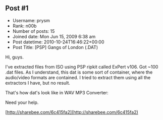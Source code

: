 ## Post #1
- Username: prysm
- Rank: n00b
- Number of posts: 15
- Joined date: Mon Jun 15, 2009 6:38 am
- Post datetime: 2010-10-24T16:46:22+00:00
- Post Title: [PSP] Gangs of London (.DAT)

Hi, guys.

I've extracted files from ISO using PSP ripkit called ExPert v106. Got ~100 .dat files. As I understand, this dat is some sort of container, where the audio/video formats are contained. I tried to extract them using all the extractors I have, but no result.

That's how dat's look like in WAV MP3 Converter:


Need your help.   

[http://sharebee.com/6c415fa2](http://sharebee.com/6c415fa2)
